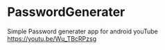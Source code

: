# PasswordGenerater
Simple Password generater app for android
youTube 
https://youtu.be/Wu_TBcRPzsg
